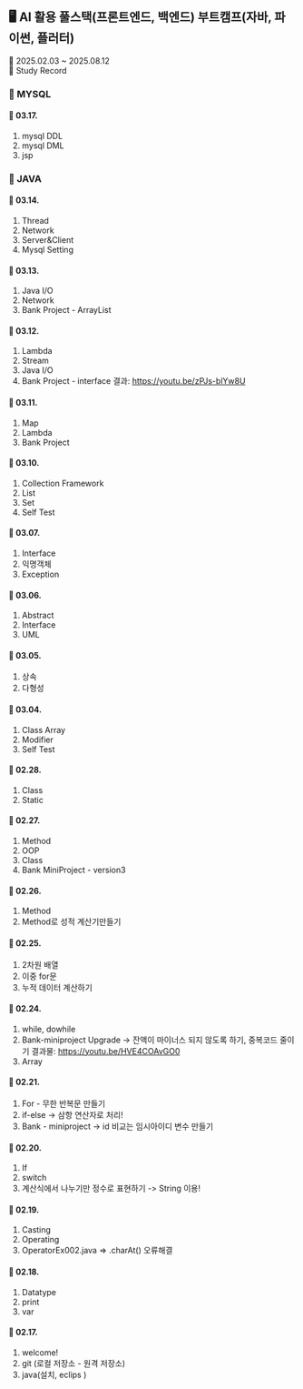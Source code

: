 ##  🖥 AI 활용 풀스택(프론트엔드, 백엔드) 부트캠프(자바, 파이썬, 플러터) 
📅 2025.02.03 ~ 2025.08.12  
📝 Study Record 

### 🎯  MYSQL
#### 📆 03.17.
1. mysql DDL
2. mysql DML
3. jsp 

### 🎯 JAVA

#### 📆 03.14.
1. Thread
2. Network
3. Server&Client
4. Mysql Setting

#### 📆 03.13.
1. Java I/O
2. Network
3. Bank Project - ArrayList

#### 📆 03.12.
1. Lambda
2. Stream
3. Java I/O
4. Bank Project - interface
   결과: https://youtu.be/zPJs-blYw8U

#### 📆 03.11.
1. Map
2. Lambda
3. Bank Project

#### 📆 03.10.
1. Collection Framework
2. List
3. Set
4. Self Test

#### 📆 03.07.
1. Interface
2. 익명객체
3. Exception

#### 📆 03.06.
1. Abstract
2. Interface
3. UML

#### 📆 03.05.
1. 상속
2. 다형성

#### 📆 03.04.
1. Class Array
2. Modifier
3. Self Test

#### 📆 02.28.
1. Class
2. Static

#### 📆 02.27.
1. Method
2. OOP
3. Class
4. Bank MiniProject - version3

#### 📆 02.26.
1. Method
2. Method로 성적 계산기만들기

#### 📆 02.25.
1. 2차원 배열
2. 이중 for문
3. 누적 데이터 계산하기

#### 📆 02.24.
1. while, dowhile
2. Bank-miniproject Upgrade -> 잔액이 마이너스 되지 않도록 하기, 중복코드 줄이기
      결과물: https://youtu.be/HVE4COAvGO0
4. Array

#### 📆 02.21.
1. For - 무한 반복문 만들기
2. if-else -> 삼항 연산자로 처리!
4. Bank - miniproject -> id 비교는 임시아이디 변수 만들기

#### 📆 02.20.
1. If
2. switch
3. 계산식에서 나누기만 정수로 표현하기 -> String 이용!

#### 📆 02.19.
1. Casting
2. Operating
3. OperatorEx002.java => .charAt() 오류해결 

#### 📆 02.18.
1. Datatype
2. print
3. var

#### 📆 02.17.
1. welcome!
2. git (로컬 저장소 - 원격 저장소)
3. java(설치, eclips )
